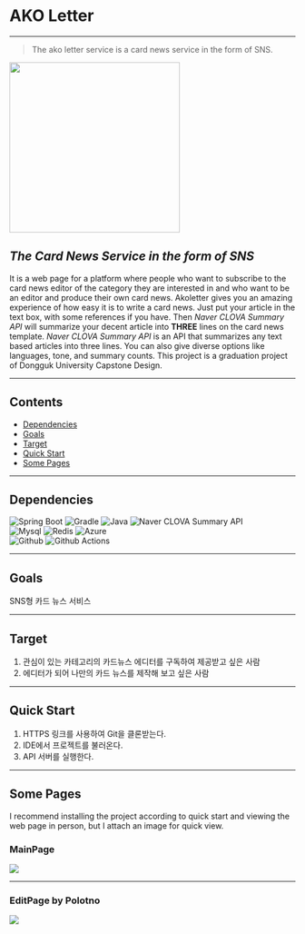 # AKO Letter
***
> The ako letter service is a card news service in the form of SNS.
<img src="https://user-images.githubusercontent.com/82192655/242472378-d7789f00-b6cf-4198-9017-c1342fe4912b.png" width=300>

## _The Card News Service in the form of SNS_
It is a web page for a platform where people who want to subscribe to the card news editor of the category they are interested in and who want to be an editor and produce their own card news. Akoletter gives you an amazing experience of how easy it is to write a card news. Just put your article in the text box, with some references if you have. Then _Naver CLOVA Summary API_ will summarize your decent article into **THREE** lines on the card news template. _Naver CLOVA Summary API_ is an API that summarizes any text based articles into three lines. You can also give diverse options like languages, tone, and summary counts. This project is a graduation project of Dongguk University Capstone Design.
***
## Contents
 - [Dependencies](#Dependencies)
 - [Goals](#Goals)
 - [Target](#Target)
 - [Quick Start](#quick-start)
 - [Some Pages](#some-pages)

***
## Dependencies
![Spring Boot](https://img.shields.io/badge/springboot_3.0.4-444444?style=for-the-badge&logo=springboot) ![Gradle](https://img.shields.io/badge/gradle-444444?style=for-the-badge&logo=gradle) ![Java](https://img.shields.io/badge/Java_17-444444?style=for-the-badge&logo=Java&logoColor=white) ![Naver CLOVA Summary API](https://img.shields.io/badge/Naver_CLOVA_Summary_API-444444?style=for-the-badge&logo=naver)  <br/>
![Mysql](https://img.shields.io/badge/mysql_8.0.32-444444?style=for-the-badge&logo=mysql)
![Redis](https://img.shields.io/badge/redis-444444?style=for-the-badge&logo=redis)
![Azure](https://img.shields.io/badge/microsoftazure-444444?style=for-the-badge&logo=microsoftazure)<br/>
![Github](https://img.shields.io/badge/github-444444?style=for-the-badge&logo=github)
![Github Actions](https://img.shields.io/badge/githubactions-444444?style=for-the-badge&logo=githubactions)

***
## Goals
SNS형 카드 뉴스 서비스
***
## Target
1. 관심이 있는 카테고리의 카드뉴스 에디터를 구독하여 제공받고 싶은 사람
2. 에디터가 되어 나만의 카드 뉴스를 제작해 보고 싶은 사람
***
## Quick Start
1. HTTPS 링크를 사용하여 Git을 클론받는다.
2. IDE에서 프로젝트를 불러온다.
3. API 서버를 실행한다.
***
## Some Pages
I recommend installing the project according to quick start and viewing the web page in person, but I attach an image for quick view.
### MainPage
<img src="https://user-images.githubusercontent.com/82192655/242469281-62d30c95-a660-4122-8d89-f41436991abc.png"/>

***
### EditPage by Polotno
<img src="https://user-images.githubusercontent.com/82192655/242469234-627ee098-4ad0-4d0a-bcef-57392eef90b5.png"/>
